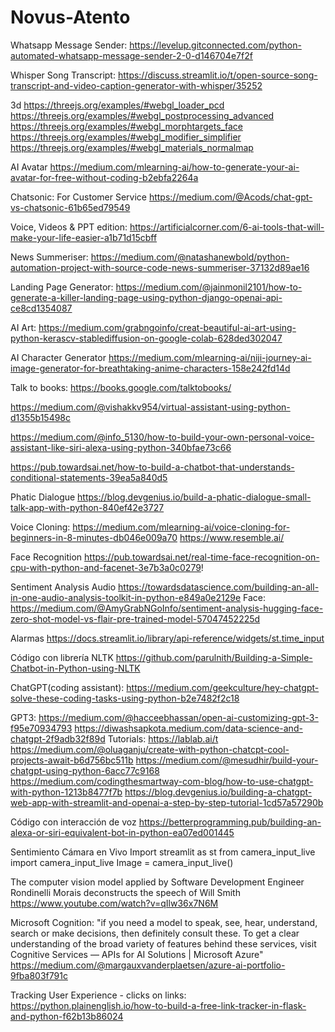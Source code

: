 # Novus-Atento

Whatsapp Message Sender:
https://levelup.gitconnected.com/python-automated-whatsapp-message-sender-2-0-d146704e7f2f

Whisper Song Transcript:
https://discuss.streamlit.io/t/open-source-song-transcript-and-video-caption-generator-with-whisper/35252

3d
https://threejs.org/examples/#webgl_loader_pcd
https://threejs.org/examples/#webgl_postprocessing_advanced
https://threejs.org/examples/#webgl_morphtargets_face
https://threejs.org/examples/#webgl_modifier_simplifier
https://threejs.org/examples/#webgl_materials_normalmap

AI Avatar
https://medium.com/mlearning-ai/how-to-generate-your-ai-avatar-for-free-without-coding-b2ebfa2264a

Chatsonic: For Customer Service
https://medium.com/@Acods/chat-gpt-vs-chatsonic-61b65ed79549

Voice, Videos & PPT edition:
https://artificialcorner.com/6-ai-tools-that-will-make-your-life-easier-a1b71d15cbff

News Summeriser:
https://medium.com/@natashanewbold/python-automation-project-with-source-code-news-summeriser-37132d89ae16

Landing Page Generator:
https://medium.com/@jainmonil2101/how-to-generate-a-killer-landing-page-using-python-django-openai-api-ce8cd1354087

AI Art:
https://medium.com/grabngoinfo/creat-beautiful-ai-art-using-python-kerascv-stablediffusion-on-google-colab-628ded302047

AI Character Generator
https://medium.com/mlearning-ai/niji-journey-ai-image-generator-for-breathtaking-anime-characters-158e242fd14d

Talk to books:
https://books.google.com/talktobooks/

https://medium.com/@vishakkv954/virtual-assistant-using-python-d1355b15498c

https://medium.com/@info_5130/how-to-build-your-own-personal-voice-assistant-like-siri-alexa-using-python-340bfae73c66

https://pub.towardsai.net/how-to-build-a-chatbot-that-understands-conditional-statements-39ea5a840d5

Phatic Dialogue
https://blog.devgenius.io/build-a-phatic-dialogue-small-talk-app-with-python-840ef42e3727

Voice Cloning:
https://medium.com/mlearning-ai/voice-cloning-for-beginners-in-8-minutes-db046e009a70
https://www.resemble.ai/

Face Recognition
https://pub.towardsai.net/real-time-face-recognition-on-cpu-with-python-and-facenet-3e7b3a0c0279!

Sentiment Analysis
Audio 
https://towardsdatascience.com/building-an-all-in-one-audio-analysis-toolkit-in-python-e849a0e2129e
Face:
https://medium.com/@AmyGrabNGoInfo/sentiment-analysis-hugging-face-zero-shot-model-vs-flair-pre-trained-model-57047452225d

Alarmas
				https://docs.streamlit.io/library/api-reference/widgets/st.time_input

Código con librería NLTK
				https://github.com/parulnith/Building-a-Simple-Chatbot-in-Python-using-NLTK

ChatGPT(coding assistant):
https://medium.com/geekculture/hey-chatgpt-solve-these-coding-tasks-using-python-b2e7482f2c18

GPT3:
https://medium.com/@hacceebhassan/open-ai-customizing-gpt-3-f95e70934793
https://diwashsapkota.medium.com/data-science-and-chatgpt-2f9adb32f89d
Tutorials: https://lablab.ai/t
https://medium.com/@oluaganju/create-with-python-chatcpt-cool-projects-await-b6d756bc511b
https://medium.com/@mesudhir/build-your-chatgpt-using-python-6acc77c9168
https://medium.com/codingthesmartway-com-blog/how-to-use-chatgpt-with-python-1213b8477f7b
https://blog.devgenius.io/building-a-chatgpt-web-app-with-streamlit-and-openai-a-step-by-step-tutorial-1cd57a57290b

Código con interacción de voz
				https://betterprogramming.pub/building-an-alexa-or-siri-equivalent-bot-in-python-ea07ed001445

Sentimiento
				Cámara en Vivo
					Import streamlit as st 
					from camera_input_live import camera_input_live
					Image = camera_input_live()
					
The computer vision model applied by Software Development Engineer Rondinelli Morais deconstructs the speech of Will Smith 
https://www.youtube.com/watch?v=qIlw36x7N6M


Microsoft Cognition: 
"if you need a model to speak, see, hear, understand, search or make decisions, then definitely consult these. To get a clear understanding of the broad variety of features behind these services, visit Cognitive Services — APIs for AI Solutions | Microsoft Azure" https://medium.com/@margauxvanderplaetsen/azure-ai-portfolio-9fba803f791c


Tracking User Experience - clicks on links:
https://python.plainenglish.io/how-to-build-a-free-link-tracker-in-flask-and-python-f62b13b86024


